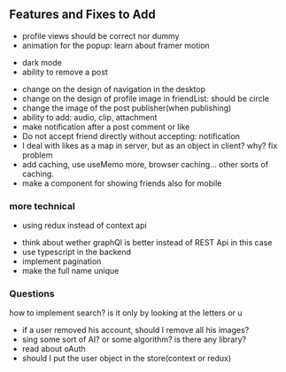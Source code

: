 ## Features and Fixes to Add

- profile views should be correct nor dummy
- animation for the popup: learn about framer motion
<!-- - if someone liked, he can't like again -->
- dark mode
- ability to remove a post
<!-- - changing the profile image in a post even after changing it from the user -->
- change on the design of navigation in the desktop
- change on the design of profile image in friendList: should be circle
- change the image of the post publisher(when publishing)
- ability to add: audio, clip, attachment
- make notification after a post comment or like
- Do not accept friend directly without accepting: notification
- I deal with likes as a map in server, but as an object in client? why? fix problem
- add caching, use useMemo more, browser caching... other sorts of caching.
- make a component for showing friends also for mobile

### more technical

- using redux instead of context api
<!-- - changing the likes to not be a number in the schema of the database: instead a map(not array to have O(1)) to know who liked and who didn't -->
- think about wether graphQl is better instead of REST Api in this case
- use typescript in the backend
- implement pagination
- make the full name unique

### Questions

how to implement search? is it only by looking at the letters or u

- if a user removed his account, should I remove all his images?
- sing some sort of AI? or some algorithm? is there any library?
- read about oAuth
- should I put the user object in the store(context or redux)

